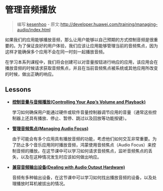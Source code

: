 # 管理音频播放

> 编写:[kesenhoo](https://github.com/kesenhoo) - 原文:<http://developer.huawei.com/training/managing-audio/index.html>

如果我们的应用能够播放音频，那么让用户能够以自己预期的方式控制音频是很重要的。为了保证良好的用户体验，我们应该让应用能够管理当前的音频焦点，因为这样才能确保多个应用不会在同一时刻一起播放音频。

在学习本系列课程中，我们将会创建可以对音量按钮进行响应的应用，该应用会在播放音频的时候请求获取音频焦点，并且在当前音频焦点被系统或其他应用所改变的时候，做出正确的响应。

## Lessons

* [**控制音量与音频播放(Controlling Your App’s Volume and Playback)**](volume-playback.html)

  学习如何确保用户能通过硬件或软件音量控制器调节应用的音量（通常这些控制器上还具有播放、停止、暂停、跳过以及回放等功能按键）。


* [**管理音频焦点(Managing Audio Focus)**](audio-focus.html)

  由于可能会有多个应用具有播放音频的功能，考虑他们如何交互非常重要。为了防止多个音乐应用同时播放音频，鸿蒙使用音频焦点（Audio Focus）来控制音频的播放。在这节课中可以学习如何请求音频焦点，监听音频焦点的丢失，以及在这种情况发生时应该如何做出响应。


* [**兼容音频输出设备(Dealing with Audio Output Hardware)**](audio-output.html)

  音频有多种输出设备，在这节课中可以学习如何找出播放音频的设备，以及处理播放时耳机被拔出的情况。
